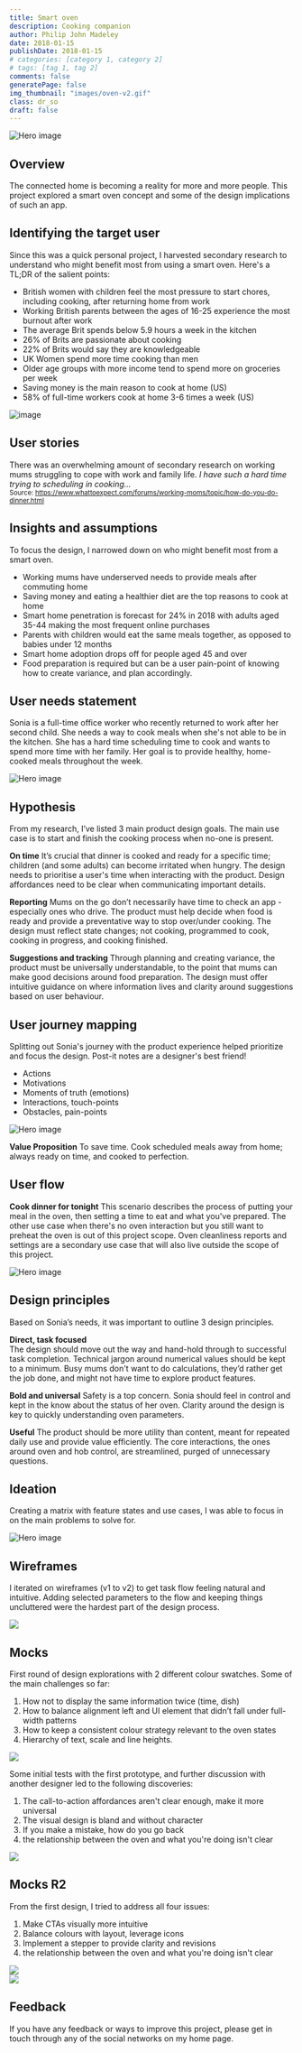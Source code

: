 ```yaml
---
title: Smart oven
description: Cooking companion
author: Philip John Madeley
date: 2018-01-15
publishDate: 2018-01-15
# categories: [category 1, category 2]
# tags: [tag 1, tag 2]
comments: false
generatePage: false
img_thumbnail: "images/oven-v2.gif"
class: dr_so
draft: false
---
```


![Hero image](/images/oven-v2.gif)

## Overview
The connected home is becoming a reality for more and more people. This project explored a smart oven concept and some of the design implications of such an app.   

## Identifying the target user
Since this was a quick personal project, I harvested secondary research to understand who might benefit most from using a smart oven. Here's a TL;DR of the salient points:

- British women with children feel the most pressure to start chores, including cooking, after returning home from work
- Working British parents between the ages of 16-25 experience the most burnout after work
- The average Brit spends below 5.9 hours a week in the kitchen
- 26% of Brits are passionate about cooking
- 22% of Brits would say they are knowledgeable
- UK Women spend more time cooking than men
- Older age groups with more income tend to spend more on groceries per week
- Saving money is the main reason to cook at home (US)
- 58% of full-time workers cook at home 3-6 times a week  (US)

![image](/images/oven-insights.jpg)


## User stories
There was an overwhelming amount of secondary research on working mums struggling to cope with work and family life.
<i>I have such a hard time trying to scheduling in cooking...</i><br>
<small>Source: https://www.whattoexpect.com/forums/working-moms/topic/how-do-you-do-dinner.html</small>

## Insights and assumptions
To focus the design, I narrowed down on who might benefit most from a smart oven.

- Working mums have underserved needs to provide meals after commuting home
- Saving money and eating a healthier diet are the top reasons to cook at home
- Smart home penetration is forecast for 24% in 2018 with adults aged 35-44 making the most frequent online purchases
- Parents with children would eat the same meals together, as opposed to babies under 12 months
- Smart home adoption drops off for people aged 45 and over
- Food preparation is required but can be a user pain-point of knowing how to create variance, and plan accordingly.

## User needs statement
Sonia is a full-time office worker who recently returned to work after her second child. She needs a way to cook meals when she's not able to be in the kitchen.  She has a hard time scheduling time to cook and wants to spend more time with her family. Her goal is to provide healthy, home-cooked meals throughout the week.

![Hero image](/images/oven-user-needs.jpg)

## Hypothesis
From my research, I’ve listed 3 main product design goals. The main use case is to start and finish the cooking process when no-one is present.

**On time**
It’s crucial that dinner is cooked and ready for a specific time; children (and some adults) can become irritated when hungry. The design needs to prioritise a user's time when interacting with the product. Design affordances need to be clear when communicating important details.

**Reporting**
Mums on the go don’t necessarily have time to check an app - especially ones who drive. The product must help decide when food is ready and provide a preventative way to stop over/under cooking. The design must reflect state changes; not cooking, programmed to cook, cooking in progress, and cooking finished.

**Suggestions and tracking**
Through planning and creating variance, the product must be universally understandable, to the point that mums can make good decisions around food preparation.  The design must offer intuitive guidance on where information lives and clarity around suggestions based on user behaviour.  


## User journey mapping
Splitting out Sonia's journey with the product experience helped prioritize and focus the design. Post-it notes are a designer's best friend!

- Actions
- Motivations
- Moments of truth (emotions)
- Interactions, touch-points
- Obstacles, pain-points

![Hero image](/images/oven-uj.jpg)

**Value Proposition**
To save time. Cook scheduled meals away from home; always ready on time, and cooked to perfection.

## User flow

**Cook dinner for tonight**
This scenario describes the process of putting your meal in the oven, then setting a time to eat and what you've prepared. The other use case when there's no oven interaction but you still want to preheat the oven is out of this project scope. Oven cleanliness reports and settings are a secondary use case that will also live outside the scope of this project.

![Hero image](/images/oven-flow.jpg)


## Design principles
Based on Sonia’s needs, it was important to outline 3 design principles.

**Direct, task focused**  
The design should move out the way and hand-hold through to successful task completion. Technical jargon around numerical values should be kept to a minimum. Busy mums don't want to do calculations, they’d rather get the job done, and might not have time to explore product features.

**Bold and universal**
Safety is a top concern. Sonia should feel in control and kept in the know about the status of her oven. Clarity around the design is key to quickly understanding oven parameters.

**Useful**
The product should be more utility than content, meant for repeated daily use and provide value efficiently. The core interactions, the ones around oven and hob control, are streamlined, purged of unnecessary questions.

## Ideation
Creating a matrix with feature states and use cases, I was able to focus in on the main problems to solve for.

![Hero image](/images/oven-sketch.jpg)

## Wireframes
I iterated on wireframes (v1 to v2) to get task flow feeling natural and intuitive. Adding selected parameters to the flow and keeping things uncluttered were the hardest part of the design process.  

<div class="framed">
  <img src="/images/oven-wireframes.jpg">
</div>


## Mocks
First round of design explorations with 2 different colour swatches. Some of the main challenges so far:

1. How not to display the same information twice (time, dish)
2. How to balance alignment left and UI element that didn’t fall under full-width patterns
3. How to keep a consistent colour strategy relevant to the oven states
4. Hierarchy of text, scale and line heights.

<div class="fullwidth">
  <img src="/images/oven-mocks1.jpg">
</div>

Some initial tests with the first prototype, and further discussion with another designer led to the following discoveries:

1. The call-to-action affordances aren't clear enough, make it more universal
2. The visual design is bland and without character
3. If you make a mistake, how do you go back
4. the relationship between the oven and what you're doing isn't clear

<div class="animated-gif">
  <img src="/images/oven-v1.gif">
</div>

## Mocks R2
From the first design, I tried to address all four issues:

1. Make CTAs visually more intuitive  
2. Balance colours with layout, leverage icons
3. Implement a stepper to provide clarity and revisions
4. the relationship between the oven and what you're doing isn't clear

<div class="fullwidth">
  <img src="/images/oven-mocks2.jpg">
</div>


<div class="animated-gif">
  <img src="/images/oven-v2.gif">
</div>

## Feedback
If you have any feedback or ways to improve this project, please get in touch through any of the social networks on my home page.

<!-- <a href="http://share.framerjs.com/5q3je16uy8z4/" target="_blank">
<button>Play on Framer</button>
</a> -->

<!-- This project is also on <a class="link" href="https://dribbble.com/shots/4336111-Flight-concierge-AI-bot" target="_blank">Dribbble</a> -->
